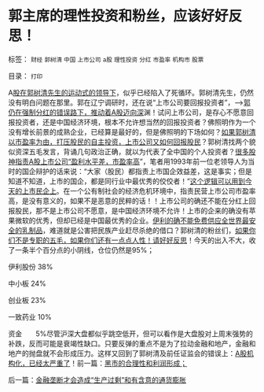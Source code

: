 # 郭主席的理性投资和粉丝，应该好好反思！

标签： `财经` `郭树清` `中国` `上市公司` `a股` `理性投资` `分红` `市盈率` `机构市` `股票` 

目录： `打印`

A[股在郭树清先生的运动式的领导下](../../../2012/5/31/郭树清主席缺乏专业常识.md)，似乎已经陷入了死循环。郭树清先生，仍然没有明白问题在那里。郭在辽宁调研时，还在说“上市公司要回报投资者”，——>[郭仍在强制分红的错误路下，推动着A股迈向深](../../../2012/6/20/（凯恩斯主义＋紧缩预期）的疯疯颠颠.md)渊！试问上市公司，是存心不愿意回报投资者，还是中国经济环境，根本不允许想当然的回报投资者？佛照明作为一个没有增长前景的成熟企业，已经算是最好的，但是佛照明的下场如何？[如果郭树清以市盈率为由，打压股民的自主投资，上市公司又如何回报股民](../../../2012/4/24/强盗逻辑正在制造空前的金融危机和经济危机.md)？郭树清找两个貌似资深五毛发言，背诵几句政治正确，就以为代表了全中国的个人投资者？[很多股神指责A股上市公司“盈利水平差，市盈率高](../../../2012/1/10/高市盈率是被特权侵犯的“生理反应”；.md)”，笔者用1993年前一位老领导人为当时的国企辩护的话来说：“大家（股民）都指责上市国企效益差，这是事实；但是知道不知道，上市的国企，都是同行业中最优秀的佼佼者！”[这个逻辑可以用到今天的上市民企上](../../../2012/1/9/特权经济下的民企市盈率无限高！.md)。在一个公有制社会的经济危机环境中，指责民营上市公司市盈率高，是没有意义的，如果不是恶意的民粹的话！！上市公司的确还不能在分红上回报股民，那不是上市公司不愿意，是中国经济环境不允许！上市的企来的确没有苹果微软的优秀，但却已经是中国最优秀的企业。[伊利的确不能免费供应全世界最安全的乳制品](../../../2012/7/11/乳业向国际接轨的公害特色.md)，难道就是公害把民族产业赶尽杀绝的借口？郭树清的粉丝们，[如果你们不是专职的五毛，如果你们还有一点点人性！请好好反思](../../../2012/7/19/很多公众仍然欣赏股神和公害的“良心”.md)！今天的出入不大，收了一条半个百分点的小阴线，仓位仍然是95%；

伊利股份 38%

中小板 24%

创业板 23%

一致药业 10%

资金　　5%尽管沪深大盘都似乎跳空低开，但可以看作是大盘股对上周末强势的补跌，反而可能是衰竭性缺口。只要反弹的重点不是为了拉动金融和地产，金融和地产的抛盘就不会形成压力。这样又回到了郭树清及前任证监会的错误上：[A股机构化，已经太严重了](../../../2012/6/4/向国际接轨的中国特色.md)！前一篇：[黑市的合理性和利润形成；](../../../2012/7/23/黑市的合理性和利润形成；.md)

后一篇：[金融垄断才会造成“生产过剩”和有含意的通货膨胀](../../../2012/7/24/金融垄断才会造成“生产过剩”和有含意的通货膨胀.md)
